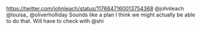 https://twitter.com/johnleach/status/1176647160013754368 @johnleach @louisa_ @oliverholliday Sounds like a plan I think we might actually be able to do that. Will have to check with @shi